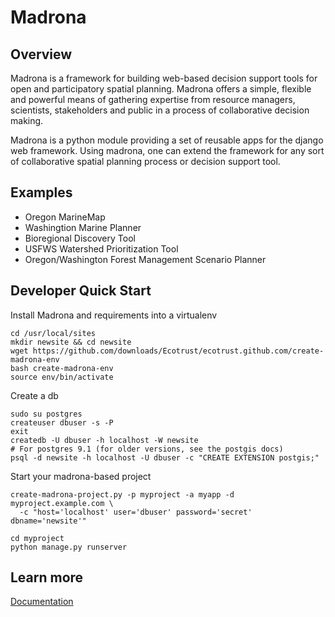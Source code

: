 # Madrona

## Overview
Madrona is a framework for building
web-based decision support tools for open and participatory spatial 
planning. Madrona offers a simple, flexible and powerful
means of gathering expertise from resource managers, scientists, stakeholders and 
public in a process of collaborative decision making.

Madrona is a python module providing a set of reusable apps for the django web framework. 
Using madrona, one can extend the framework for any
sort of collaborative spatial planning process or decision support tool. 

## Examples

* Oregon MarineMap
* Washingtion Marine Planner
* Bioregional Discovery Tool
* USFWS Watershed Prioritization Tool
* Oregon/Washington Forest Management Scenario Planner

## Developer Quick Start

Install Madrona and requirements into a virtualenv

    cd /usr/local/sites
    mkdir newsite && cd newsite
    wget https://github.com/downloads/Ecotrust/ecotrust.github.com/create-madrona-env
    bash create-madrona-env
    source env/bin/activate

Create a db

    sudo su postgres
    createuser dbuser -s -P 
    exit
    createdb -U dbuser -h localhost -W newsite
    # For postgres 9.1 (for older versions, see the postgis docs)
    psql -d newsite -h localhost -U dbuser -c "CREATE EXTENSION postgis;"

Start your madrona-based project

    create-madrona-project.py -p myproject -a myapp -d myproject.example.com \
      -c "host='localhost' user='dbuser' password='secret' dbname='newsite'"

    cd myproject
    python manage.py runserver

## Learn more

[Documentation](http://ecotrust.github.com/madrona/docs/)
